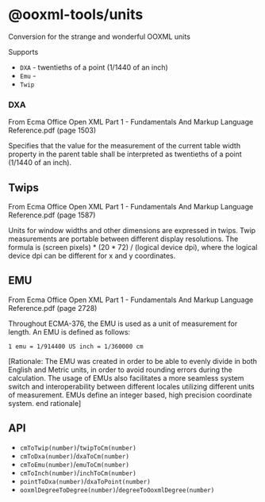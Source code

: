 # @ooxml-tools/units
Conversion for the strange and wonderful OOXML units

Supports

 - `DXA` - twentieths of a point (1/1440 of an inch)
 - `Emu` - 
 - `Twip`


### DXA
From Ecma Office Open XML Part 1 - Fundamentals And Markup Language Reference.pdf (page 1503)

Specifies that the value for the measurement of the current table width property in the parent table shall be interpreted as twentieths of a point (1/1440 of an inch).

## Twips
From Ecma Office Open XML Part 1 - Fundamentals And Markup Language Reference.pdf (page 1587)

Units for window widths and other dimensions are expressed in twips. Twip measurements are portable between different display resolutions. The formula is (screen pixels) * (20 * 72) / (logical device dpi), where the logical device dpi can be different for x and y coordinates.

## EMU
From Ecma Office Open XML Part 1 - Fundamentals And Markup Language Reference.pdf (page 2728)

Throughout ECMA-376, the EMU is used as a unit of measurement for length. An EMU is defined as follows:

```
1 emu = 1/914400 US inch = 1/360000 cm
```

[Rationale: The EMU was created in order to be able to evenly divide in both English and Metric units, in order to avoid rounding errors during the calculation. The usage of EMUs also facilitates a more seamless system switch and interoperability between different locales utilizing different units of measurement. EMUs define an integer based, high precision coordinate system. end rationale]


## API

 - `cmToTwip(number)`/`twipToCm(number)`
 - `cmToDxa(number)`/`dxaToCm(number)`
 - `cmToEmu(number)`/`emuToCm(number)`
 - `cmToInch(number)`/`inchToCm(number)`
 - `pointToDxa(number)`/`dxaToPoint(number)`
 - `ooxmlDegreeToDegree(number)`/`degreeToOoxmlDegree(number)`